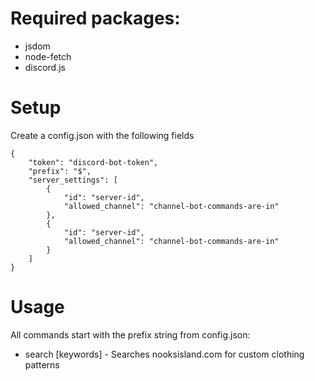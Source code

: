 # Required packages:
* jsdom
* node-fetch
* discord.js

# Setup

Create a config.json with the following fields
```
{
    "token": "discord-bot-token",
    "prefix": "$",
    "server_settings": [
        {
            "id": "server-id",
            "allowed_channel": "channel-bot-commands-are-in"
        },
        {
            "id": "server-id",
            "allowed_channel": "channel-bot-commands-are-in"
        }
    ]
}
```

# Usage 

All commands start with the prefix string from config.json:

* search [keywords] - Searches nooksisland.com for custom clothing patterns
